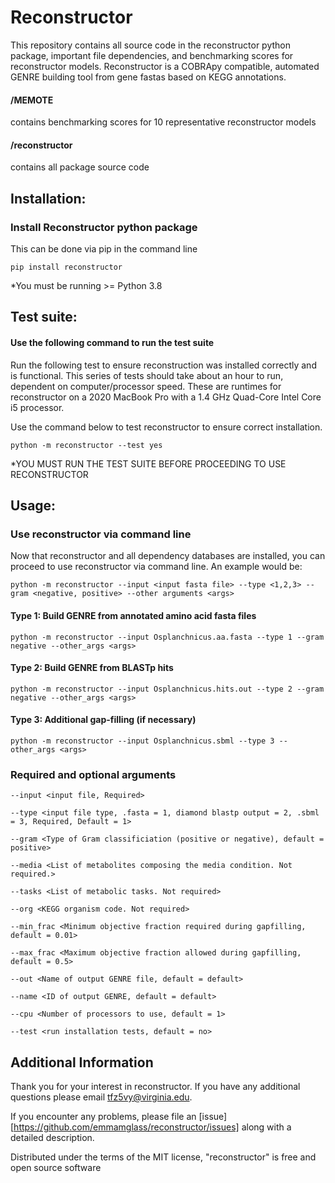 # Reconstructor
This repository contains all source code in the reconstructor python package, important file dependencies, and benchmarking scores for reconstructor models. Reconstructor is a COBRApy compatible, automated GENRE building tool from gene fastas based on KEGG annotations.

#### /MEMOTE
contains benchmarking scores for 10 representative reconstructor models

#### /reconstructor
contains all package source code

## Installation:
### Install Reconstructor python package
This can be done via pip in the command line

```
pip install reconstructor
```

*You must be running >= Python 3.8

## Test suite:
#### Use the following command to run the test suite
Run the following test to ensure reconstruction was installed correctly and is functional. This series of tests should take about an hour to run, dependent on computer/processor speed. These are runtimes for reconstructor on a 2020 MacBook Pro with a 1.4 GHz Quad-Core Intel Core i5 processor.

Use the command below to test reconstructor to ensure correct installation.
```
python -m reconstructor --test yes
```
*YOU MUST RUN THE TEST SUITE BEFORE PROCEEDING TO USE RECONSTRUCTOR

## Usage:
### Use reconstructor via command line
Now that reconstructor and all dependency databases are installed, you can proceed to use reconstructor via command line. An example would be:
```
python -m reconstructor --input <input fasta file> --type <1,2,3> --gram <negative, positive> --other arguments <args>
```
#### Type 1: Build GENRE from annotated amino acid fasta files
```
python -m reconstructor --input Osplanchnicus.aa.fasta --type 1 --gram negative --other_args <args>
```

#### Type 2: Build GENRE from BLASTp hits
```
python -m reconstructor --input Osplanchnicus.hits.out --type 2 --gram negative --other_args <args>
```

#### Type 3: Additional gap-filling (if necessary)
```
python -m reconstructor --input Osplanchnicus.sbml --type 3 --other_args <args>
```
### Required and optional arguments
```
--input <input file, Required>
```
```
--type <input file type, .fasta = 1, diamond blastp output = 2, .sbml = 3, Required, Default = 1> 
```
```
--gram <Type of Gram classificiation (positive or negative), default = positive>
```
```
--media <List of metabolites composing the media condition. Not required.>
```
```
--tasks <List of metabolic tasks. Not required>
```
```
--org <KEGG organism code. Not required>
```
```
--min_frac <Minimum objective fraction required during gapfilling, default = 0.01>
```
```
--max_frac <Maximum objective fraction allowed during gapfilling, default = 0.5>
```
```
--out <Name of output GENRE file, default = default>
```
```
--name <ID of output GENRE, default = default>
```
```
--cpu <Number of processors to use, default = 1>
```

```
--test <run installation tests, default = no>
```
## Additional Information
Thank you for your interest in reconstructor. If you have any additional questions please email tfz5vy@virginia.edu.

If you encounter any problems, please file an [issue][https://github.com/emmamglass/reconstructor/issues] along with a detailed description.

Distributed under the terms of the MIT license, "reconstructor" is free and open source software
